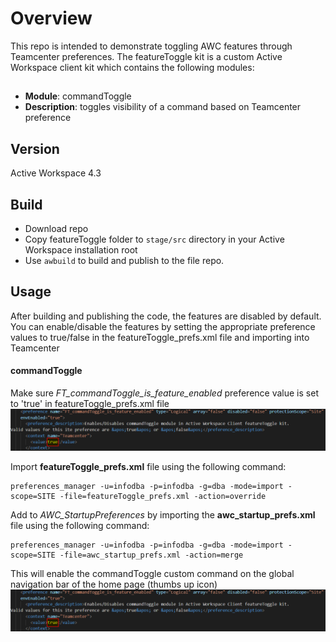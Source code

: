# Overview
This repo is intended to demonstrate toggling AWC features through Teamcenter preferences. The featureToggle kit is a
custom Active Workspace client kit which contains the following modules:

##
* **Module**: commandToggle
* **Description**: toggles visibility of a command based on Teamcenter preference
##

## Version
Active Workspace 4.3

## Build
- Download repo
- Copy featureToggle folder to `stage/src` directory in your Active Workspace installation root
- Use `awbuild` to build and publish to the file repo.

## Usage
After building and publishing the code, the features are disabled by default. You can enable/disable the features by setting the appropriate preference values to true/false in the featureToggle_prefs.xml file and importing into Teamcenter


#### **commandToggle**
Make sure *FT_commandToggle_is_feature_enabled* preference value is set to 'true' in featureToggle_prefs.xml file
![screenshot](/screenshots/commandToggle_pref.png)

Import **featureToggle_prefs.xml** file using the following command:

    preferences_manager -u=infodba -p=infodba -g=dba -mode=import -scope=SITE -file=featureToggle_prefs.xml -action=override

Add to *AWC_StartupPreferences* by importing the **awc_startup_prefs.xml** file using the following command:

    preferences_manager -u=infodba -p=infodba -g=dba -mode=import -scope=SITE -file=awc_startup_prefs.xml -action=merge

This will enable the commandToggle custom command on the global navigation bar of the home page (thumbs up icon)
![screenshot](/screenshots/commandToggle_pref.png)





